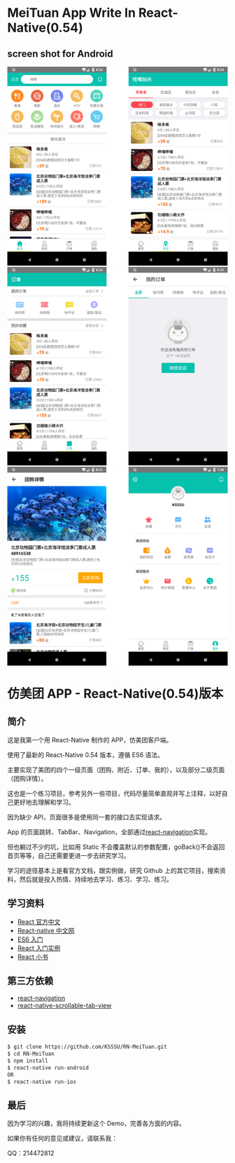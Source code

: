 # MeiTuan App Write In React-Native(0.54)

## screen shot for Android

<img src="https://github.com/KSSSU/RN-MeiTuan/blob/master/screenshot/1.png">

<img src="https://github.com/KSSSU/RN-MeiTuan/blob/master/screenshot/2.png">

<img src="https://github.com/KSSSU/RN-MeiTuan/blob/master/screenshot/3.png">

# 仿美团 APP - React-Native(0.54)版本

## 简介

这是我第一个用 React-Native 制作的 APP，仿美团客户端。

使用了最新的 React-Native 0.54 版本，遵循 ES6 语法。

主要实现了美团的四个一级页面（团购、附近、订单、我的），以及部分二级页面（团购详情）。

这也是一个练习项目，参考另外一些项目，代码尽量简单直观并写上注释，以好自己更好地去理解和学习。

因为缺少 API，页面很多是使用同一套的接口去实现请求。

App 的页面跳转、TabBar、Navigation，全部通过[react-navigation](https://github.com/react-community/react-navigation)实现。

但也躺过不少的坑，比如用 Static 不会覆盖默认的参数配置，goBack()不会返回首页等等，自己还需要更进一步去研究学习。

学习的途径基本上是看官方文档，跟实例做，研究 Github 上的其它项目，搜索资料，然后就是投入热情、持续地去学习、练习、学习、练习。

## 学习资料

* [React 官方中文](https://doc.react-china.org/)
* [React-native 中文网](https://reactnative.cn/)
* [ES6 入门](http://es6.ruanyifeng.com/)
* [React 入门实例](http://www.ruanyifeng.com/blog/2015/03/react.html)
* [React 小书](http://huziketang.com/books/react/)

## 第三方依赖

* [react-navigation](https://github.com/react-community/react-navigation)
* [react-native-scrollable-tab-view](https://github.com/skv-headless/react-native-scrollable-tab-view)

## 安装

```
$ git clone https://github.com/KSSSU/RN-MeiTuan.git
$ cd RN-MeiTuan
$ npm install
$ react-native run-android
OR
$ react-native run-ios
```

## 最后

因为学习的兴趣，我将持续更新这个 Demo，完善各方面的内容。

如果你有任何的意见或建议，请联系我：

QQ：214472812
